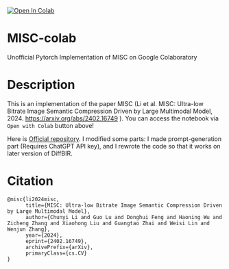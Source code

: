 [![Open In Colab](https://colab.research.google.com/assets/colab-badge.svg)](https://colab.research.google.com/github/tokkiwa/MISC-colab/blob/master/misc_on_colab(public).ipynb)


# MISC-colab
Unofficial Pytorch Implementation of MISC on Google Colaboratory

# Description 
This is an implementation of the paper MISC (Li et al. MISC: Ultra-low Bitrate Image Semantic Compression Driven by Large Multimodal Model, 2024. https://arxiv.org/abs/2402.16749 ). 
You can access the notebook via `Open with Colab` button above! 


Here is [Official repository](https://github.com/lcysyzxdxc/MISC). 
I modified some parts: I made prompt-generation part (Requires ChatGPT API key), and I rewrote the code so that it works on later version of DiffBIR. 

# Citation
```
@misc{li2024misc,
      title={MISC: Ultra-low Bitrate Image Semantic Compression Driven by Large Multimodal Model}, 
      author={Chunyi Li and Guo Lu and Donghui Feng and Haoning Wu and Zicheng Zhang and Xiaohong Liu and Guangtao Zhai and Weisi Lin and Wenjun Zhang},
      year={2024},
      eprint={2402.16749},
      archivePrefix={arXiv},
      primaryClass={cs.CV}
}
```
